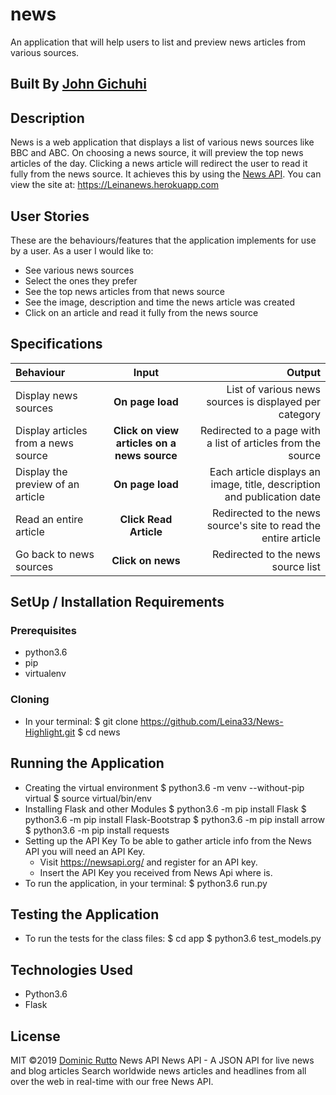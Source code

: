 # news
An application that will help users to list and preview news articles from various sources.
## Built By [John Gichuhi](https://github.com/Leina33/News-Highlight.git/)
## Description
News is a web application that displays a list of various news sources like BBC and ABC. On choosing a news source, it will preview the top news articles of the day. Clicking a news article will redirect the user to read it fully from the news source. It achieves this by using the [News API](https://newsapi.org/).
You can view the site at: https://Leinanews.herokuapp.com
## User Stories
These are the behaviours/features that the application implements for use by a user.
As a user I would like to:
* See various news sources
* Select the ones they prefer
* See the top news articles from that news source
* See the image, description and time the news article was created
* Click on an article and read it fully from the news source
## Specifications
| Behaviour | Input | Output |
| :---------------- | :---------------: | ------------------: |
| Display news sources | **On page load** | List of various news sources is displayed per category |
| Display articles from a news source | **Click on view articles on a news source** | Redirected to a page with a list of articles from the source |
| Display the preview of an article | **On page load** | Each article displays an image, title, description and publication date |
| Read an entire article | **Click Read Article** | Redirected to the news source's site to read the entire article |
| Go back to news sources | **Click on news** | Redirected to the news source list |
## SetUp / Installation Requirements
### Prerequisites
* python3.6
* pip
* virtualenv
### Cloning
* In your terminal:
    $ git clone https://github.com/Leina33/News-Highlight.git
    $ cd news
## Running the Application
* Creating the virtual environment
    $ python3.6 -m venv --without-pip virtual
    $ source virtual/bin/env
* Installing Flask and other Modules
    $ python3.6 -m pip install Flask
    $ python3.6 -m pip install Flask-Bootstrap
    $ python3.6 -m pip install arrow
    $ python3.6 -m pip install requests
* Setting up the API Key
    To be able to gather article info from the News API you will need an API Key.
    * Visit https://newsapi.org/ and register for an API key.
    * Insert the API Key you received from News Api where <Your-Api-Key> is.
* To run the application, in your terminal:
    $ python3.6 run.py
## Testing the Application
* To run the tests for the class files:
    $ cd app
    $ python3.6 test_models.py
## Technologies Used
* Python3.6
* Flask
## License
MIT &copy;2019 [Dominic Rutto](https://github.com/Leina33/News-Highlight.git)
News API
News API - A JSON API for live news and blog articles
Search worldwide news articles and headlines from all over the web in real-time with our free News API.